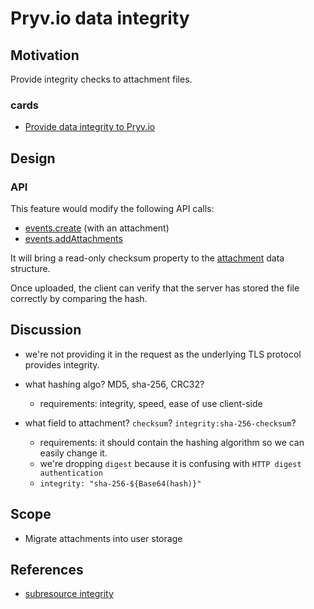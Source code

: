 
# Pryv.io data integrity

## Motivation

Provide integrity checks to attachment files.

### cards

- [Provide data integrity to Pryv.io](https://trello.com/c/DUMx0FSz)

## Design

### API

This feature would modify the following API calls:

- [events.create](https://api.pryv.com/reference/#create-event) (with an attachment)
- [events.addAttachments](https://api.pryv.com/reference/#add-attachment-s-)

It will bring a read-only checksum property to the [attachment](https://api.pryv.com/reference/#event) data structure.

Once uploaded, the client can verify that the server has stored the file correctly by comparing the hash.

## Discussion

- we're not providing it in the request as the underlying TLS protocol provides integrity.

- what hashing algo? MD5, sha-256, CRC32?
  - requirements: integrity, speed, ease of use client-side

- what field to attachment? `checksum`? `integrity:sha-256-checksum`?
  - requirements: it should contain the hashing algorithm so we can easily change it.
  - we're dropping `digest` because it is confusing with `HTTP digest authentication`
  - `integrity: "sha-256-${Base64(hash)}"`

## Scope

- Migrate attachments into user storage

## References

- [subresource integrity](https://www.troyhunt.com/protecting-your-embedded-content-with-subresource-integrity-sri/)
